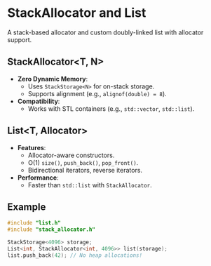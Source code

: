

# StackAllocator and List

A stack-based allocator and custom doubly-linked list with allocator support.

## StackAllocator<T, N>
- **Zero Dynamic Memory**:
  - Uses `StackStorage<N>` for on-stack storage.
  - Supports alignment (e.g., `alignof(double) = 8`).
- **Compatibility**:
  - Works with STL containers (e.g., `std::vector`, `std::list`).

## List<T, Allocator>
- **Features**:
  - Allocator-aware constructors.
  - O(1) `size()`, `push_back()`, `pop_front()`.
  - Bidirectional iterators, reverse iterators.
- **Performance**:
  - Faster than `std::list` with `StackAllocator`.

## Example
```cpp
#include "list.h"
#include "stack_allocator.h"

StackStorage<4096> storage;
List<int, StackAllocator<int, 4096>> list(storage);
list.push_back(42); // No heap allocations!
